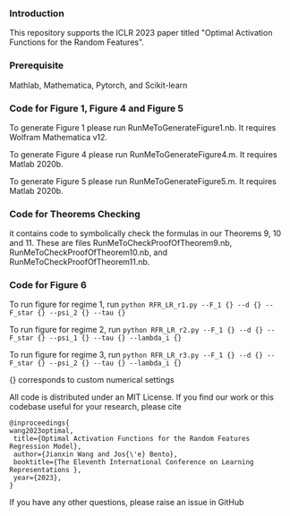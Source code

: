 
### Introduction
This repository supports the ICLR 2023 paper titled "Optimal Activation Functions for the Random Features".

### Prerequisite
Mathlab, Mathematica, Pytorch, and Scikit-learn

### Code for Figure 1, Figure 4 and Figure 5
To generate Figure 1 please run RunMeToGenerateFigure1.nb. It requires Wolfram Mathematica v12.	

To generate Figure 4 please run RunMeToGenerateFigure4.m. It requires Matlab 2020b.	

To generate Figure 5 please run RunMeToGenerateFigure5.m. It requires Matlab 2020b.	

### Code for Theorems Checking
it contains code to symbolically check the formulas in our Theorems 9, 10 and 11.
These are files RunMeToCheckProofOfTheorem9.nb, RunMeToCheckProofOfTheorem10.nb, and RunMeToCheckProofOfTheorem11.nb.

### Code for Figure 6
To run figure for regime 1, run
`python RFR_LR_r1.py --F_1 {} --d {} --F_star {} --psi_2 {} --tau {}`

To run figure for regime 2, run
`python RFR_LR_r2.py --F_1 {} --d {} --F_star {} --psi_1 {} --tau {} --lambda_i {}`

To run figure for regime 3, run
`python RFR_LR_r3.py --F_1 {} --d {} --F_star {} --psi_2 {} --tau {} --lambda_i {}`

{} corresponds to custom numerical settings

All code is distributed under an MIT License. If you find our work or this codebase useful for your research, please cite

```
@inproceedings{
wang2023optimal,
 title={Optimal Activation Functions for the Random Features Regression Model},
 author={Jianxin Wang and Jos{\'e} Bento},
 booktitle={The Eleventh International Conference on Learning Representations },
 year={2023},
}
```
If you have any other questions, please raise an issue in GitHub
